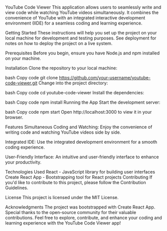 YouTube Code Viewer
This application allows users to seamlessly write and view code while watching YouTube videos simultaneously. It combines the convenience of YouTube with an integrated interactive development environment (IIDE) for a seamless coding and learning experience.

Getting Started
These instructions will help you set up the project on your local machine for development and testing purposes. See deployment for notes on how to deploy the project on a live system.

Prerequisites
Before you begin, ensure you have Node.js and npm installed on your machine.

Installation
Clone the repository to your local machine:

bash
Copy code
git clone https://github.com/your-username/youtube-code-viewer.git
Change into the project directory:

bash
Copy code
cd youtube-code-viewer
Install the dependencies:

bash
Copy code
npm install
Running the App
Start the development server:

bash
Copy code
npm start
Open http://localhost:3000 to view it in your browser.

Features
Simultaneous Coding and Watching: Enjoy the convenience of writing code and watching YouTube videos side by side.

Integrated IDE: Use the integrated development environment for a smooth coding experience.

User-Friendly Interface: An intuitive and user-friendly interface to enhance your productivity.

Technologies Used
React - JavaScript library for building user interfaces
Create React App - Bootstrapping tool for React projects
Contributing
If you'd like to contribute to this project, please follow the Contribution Guidelines.

License
This project is licensed under the MIT License.

Acknowledgments
The project was bootstrapped with Create React App.
Special thanks to the open-source community for their valuable contributions.
Feel free to explore, contribute, and enhance your coding and learning experience with the YouTube Code Viewer app!